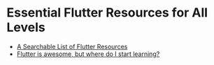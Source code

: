# Essential Flutter Resources for All Levels
* [A Searchable List of Flutter Resources](https://github.com/sohailmahmud/flutter-resources/blob/main/resources-for-beginners.md)
* [Flutter is awesome, but where do I start learning?](https://github.com/sohailmahmud/flutter-resources/blob/main/awesome-flutter-resources.md)
